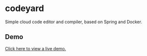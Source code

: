 # codeyard
Simple cloud code editor and compiler, based on Spring and Docker.

## Demo
[Click here to view a live demo.](https://codeyards.com/)
